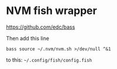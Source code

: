 # NVM fish wrapper

https://github.com/edc/bass

Then add this line

`bass source ~/.nvm/nvm.sh >/dev/null ^&1`

to this: `~/.config/fish/config.fish`
